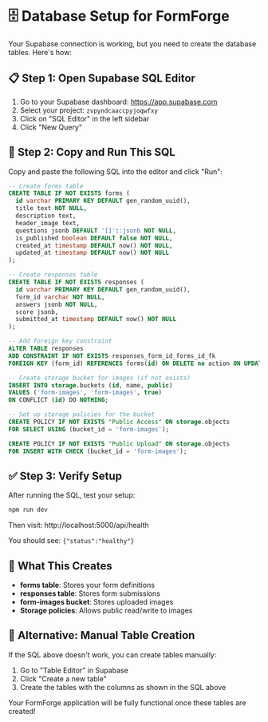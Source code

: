 # 🗄️ Database Setup for FormForge

Your Supabase connection is working, but you need to create the database tables. Here's how:

## 📋 Step 1: Open Supabase SQL Editor

1. Go to your Supabase dashboard: https://app.supabase.com
2. Select your project: `zvpyndcaaccpyjoqwfxy`
3. Click on "SQL Editor" in the left sidebar
4. Click "New Query"

## 📝 Step 2: Copy and Run This SQL

Copy and paste the following SQL into the editor and click "Run":

```sql
-- Create forms table
CREATE TABLE IF NOT EXISTS forms (
  id varchar PRIMARY KEY DEFAULT gen_random_uuid(),
  title text NOT NULL,
  description text,
  header_image text,
  questions jsonb DEFAULT '[]'::jsonb NOT NULL,
  is_published boolean DEFAULT false NOT NULL,
  created_at timestamp DEFAULT now() NOT NULL,
  updated_at timestamp DEFAULT now() NOT NULL
);

-- Create responses table
CREATE TABLE IF NOT EXISTS responses (
  id varchar PRIMARY KEY DEFAULT gen_random_uuid(),
  form_id varchar NOT NULL,
  answers jsonb NOT NULL,
  score jsonb,
  submitted_at timestamp DEFAULT now() NOT NULL
);

-- Add foreign key constraint
ALTER TABLE responses 
ADD CONSTRAINT IF NOT EXISTS responses_form_id_forms_id_fk 
FOREIGN KEY (form_id) REFERENCES forms(id) ON DELETE no action ON UPDATE no action;

-- Create storage bucket for images (if not exists)
INSERT INTO storage.buckets (id, name, public)
VALUES ('form-images', 'form-images', true)
ON CONFLICT (id) DO NOTHING;

-- Set up storage policies for the bucket
CREATE POLICY IF NOT EXISTS "Public Access" ON storage.objects
FOR SELECT USING (bucket_id = 'form-images');

CREATE POLICY IF NOT EXISTS "Public Upload" ON storage.objects
FOR INSERT WITH CHECK (bucket_id = 'form-images');
```

## ✅ Step 3: Verify Setup

After running the SQL, test your setup:

```bash
npm run dev
```

Then visit: http://localhost:5000/api/health

You should see: `{"status":"healthy"}`

## 🎯 What This Creates

- **forms table**: Stores your form definitions
- **responses table**: Stores form submissions
- **form-images bucket**: Stores uploaded images
- **Storage policies**: Allows public read/write to images

## 🔧 Alternative: Manual Table Creation

If the SQL above doesn't work, you can create tables manually:

1. Go to "Table Editor" in Supabase
2. Click "Create a new table"
3. Create the tables with the columns as shown in the SQL above

Your FormForge application will be fully functional once these tables are created!
